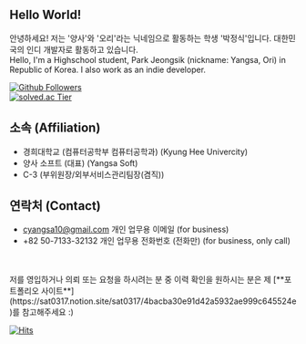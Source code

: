 ## Hello World! 
안녕하세요! 저는 '양사'와 '오리'라는 닉네임으로 활동하는 학생 '박정식'입니다. 대한민국의 인디 개발자로 활동하고 있습니다.<br>
Hello, I'm a Highschool student, Park Jeongsik (nickname: Yangsa, Ori) in Republic of Korea. I also work as an indie developer.


[![Github Followers](https://img.shields.io/github/followers/sat0317?color=009300&label=Github%20Followers&style=for-the-badge)](https://github.com/sat0317?tab=followers)<br>
[![solved.ac Tier](http://mazassumnida.wtf/api/v2/generate_badge?boj=sat0317)](https://solved.ac/sat0317)
<br>

## 소속 (Affiliation)
* 경희대학교 (컴퓨터공학부 컴퓨터공학과) (Kyung Hee Univercity)
* 양사 소프트 (대표) (Yangsa Soft)
* C-3 (부위원장/외부서비스관리팀장(겸직))

## 연락처 (Contact)
* cyangsa10@gmail.com 개인 업무용 이메일 (for business)
* +82 50-7133-32132 개인 업무용 전화번호 (전화만) (for business, only call)
<br>
<br>
저를 영입하거나 의뢰 또는 요청을 하시려는 분 중 이력 확인을 원하시는 분은 제 [**포트폴리오 사이트**](https://sat0317.notion.site/sat0317/4bacba30e91d42a5932ae999c645524e)를 참고해주세요 :)

<br>

[![Hits](https://hits.seeyoufarm.com/api/count/incr/badge.svg?url=https%3A%2F%2Fgithub.com%2Fsat0317)](https://github.com/sat0317)
